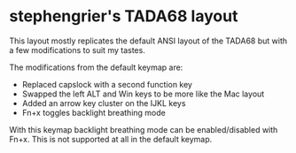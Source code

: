 # stephengrier's TADA68 layout

This layout mostly replicates the default ANSI layout of the TADA68 but with a
few modifications to suit my tastes.

The modifications from the default keymap are:

* Replaced capslock with a second function key
* Swapped the left ALT and Win keys to be more like the Mac layout
* Added an arrow key cluster on the IJKL keys
* Fn+x toggles backlight breathing mode

With this keymap backlight breathing mode can be enabled/disabled with Fn+x.
This is not supported at all in the default keymap.

